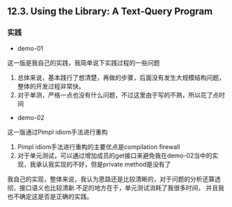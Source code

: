 ## 12.3. Using the Library: A Text-Query Program

### 实践

- demo-01

这一版是我自己的实践，我简单说下实践过程的一些问题
1. 总体来说，基本践行了想清楚，再做的步骤，后面没有发生大规模结构问题，整体的开发过程非常快。
2. 对于单测，严格一点也没有什么问题，不过这里由于写的不熟，所以花了点时间

- demo-02

这一版通过Pimpl idiom手法进行重构

1. Pimpl idiom手法进行重构的主要优点是compilation firewall
2. 对于单元测试，可以通过增加成员的get接口来避免我在demo-02当中的实现，我承认我实现的不好，但是private method是没有了

我自己的实现，整体来说，我认为思路还是比较清晰的，对于问题的分析还算透彻，接口语义也比较清新.不足的地方在于，单元测试消耗了我很多时间，
并且我也不确定这是否是正确的实践。
